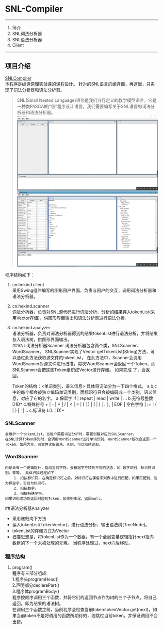 # SNL-Compiler
***
1. 简介
2. SNL词法分析器
3. SNL语法分析器
4. Client
***
## 项目介绍
[SNLCompiler](http://www.github.com/hekind/SNL-Compiler "SNLCompiler")  
本程序是编译原理实验课的课程设计。 针对的SNL语言的编译器，再这里，只实现了词法分析器和语法分析器。  
> SNL(Small Nested Language)语言是我们自行定义的教学模型语言，它是一种类PASCAl的“级”程序设计语言。我们需要编写关于SNL语言的词法分析器和语法分析器。  
![截图](./screenshot.jpg)
![截图](./screenshot1.jpg)

程序结构如下：  
1. cn.hekind.client  
采用Swing组件编写的图形用户界面，负责与用户的交互，调用词法分析器和语法分析器。  
2. cn.hekind.scanner  
词法分析器，负责对SNL源代码进行词法分析，分析的结果存入tokenList(采用Vector存储)，供图形界面输出和语法分析器进行语法分析。  
3. cn.hekind.analyzer  
语法分析器，负责对词法分析器得到的结果tokenList进行语法分析，并将结果存入语法树，供图形界面输出。  
##SNL词法分析器Scanner
词法分析器包含两个类，SNLScanner、WordScanner。 SNLScanner实现了Vector<Token> getTokenList(String)方法，可以通过此方法获取源文件的tokenList，
在此方法中，Scanner会调用WordScanner对源文件进行扫描，每次WordScanner会返回一个Token，而SNLScanner会把这些Token组织成Vector进行存储。 如果完成
了，会返回。  

	Token的结构：<单词类别，语义信息>
	具体将词法分为一下四个格式。 a,b,c中的每个都会被独立编码单词类别，而标识符只会被编码成一个类别，语义信息，对应了它的名字。
	a.保留字
		if | repeat | read | write | ...
	b.无符号整数
		D1D*
	c.特殊符号
		+ | - | * | / | < | = | ( | ) | [ | ] | . | ; | EOF | 空白字符 | 
		:= | { | } | ' | ..
	c.标识符
		L(L | D)*
### SNLScanner 
	会维护一个tokenList，当用户需要词法分析时，需要创建对应的SNLScanner。
	在SNL计算Token序列时，会调用WordScanner进行单词识别，WordScanner每次会返回一个Token，如果为空，则文件读取结束，否则，可以继续读取。
###	WordScanner
	内部会有一个逻辑指针，指向当前字符。会根据字符转到不同的状态，如 数字识别，标识符识别，等等。 具体扫描过程如下：
		1. 扫描标识符，在确定标识符之后，对标识符在保留字列表中进行匹配，如果匹配到，则为保留字，否则为标识符。
		2. 扫描数字。
		3. 扫描特殊字符。
	如果识别成功则返回对应的Token，如果到末尾，返回null。
##语法分析器Analyzer
* 采用递归向下方法  
* 读入tokenList(TokenVector)，进行语法分析，输出语法树(TreeNode)。  
* tokenList的存储方式为Vector<Token>
* 扫描思想是，将tokenList作为一个数组，有一个全局变量逻辑指针next指向数组的下一个未被处理的元素。 当程序处理过，next向后移动。
### 程序结构
1. program()  
	程序有三部分组成:  
		1.程序头programHead()  
		2.声明部分declarePart()  
		3.程序体programBody()  
	程序按顺序调用三个函数，并将它们的返回节点作为树的三个子节点，将自己返回。即为结果的语法树。	 
	在调用三个函数之前，当前程序会检查当前token:tokenVector.get(next)，如果当前token不是将调用的函数所期待的，则跳过当前token，并保证调用不会出错。